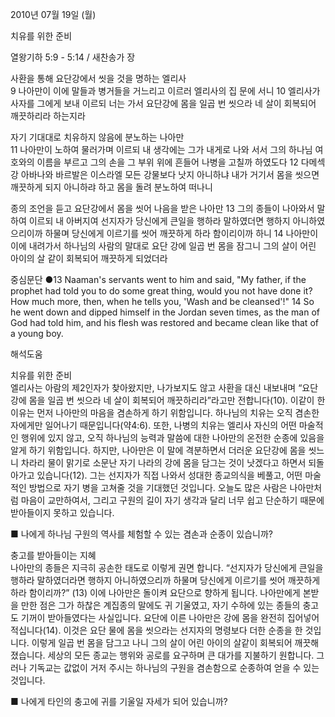 2010년 07월 19일 (월)

치유를 위한 준비



열왕기하 5:9 - 5:14 / 새찬송가  장


사환을 통해 요단강에서 씻을 것을 명하는 엘리사  
9 나아만이 이에 말들과 병거들을 거느리고 이르러 엘리사의 집 문에 서니 10 엘리사가 사자를 그에게 보내 이르되 너는 가서 요단강에 몸을 일곱 번 씻으라 네 살이 회복되어 깨끗하리라 하는지라  

자기 기대대로 치유하지 않음에 분노하는 나아만  
11 나아만이 노하여 물러가며 이르되 내 생각에는 그가 내게로 나와 서서 그의 하나님 여호와의 이름을 부르고 그의 손을 그 부위 위에 흔들어 나병을 고칠까 하였도다 12 다메섹 강 아바나와 바르발은 이스라엘 모든 강물보다 낫지 아니하냐 내가 거기서 몸을 씻으면 깨끗하게 되지 아니하랴 하고 몸을 돌려 분노하여 떠나니  

종의 조언을 듣고 요단강에서 몸을 씻어 나음을 받은 나아만 
13 그의 종들이 나아와서 말하여 이르되 내 아버지여 선지자가 당신에게 큰일을 행하라 말하였더면 행하지 아니하였으리이까 하물며 당신에게 이르기를 씻어 깨끗하게 하라 함이리이까 하니 14 나아만이 이에 내려가서 하나님의 사람의 말대로 요단 강에 일곱 번 몸을 잠그니 그의 살이 어린 아이의 살 같이 회복되어 깨끗하게 되었더라  

중심문단 ●13 Naaman's servants went to him and said, "My father, if the prophet had told you to do some great thing, would you not have done it? How much more, then, when he tells you, 'Wash and be cleansed'!" 14 So he went down and dipped himself in the Jordan seven times, as the man of God had told him, and his flesh was restored and became clean like that of a young boy.

해석도움





치유를 위한 준비  
엘리사는 아람의 제2인자가 찾아왔지만, 나가보지도 않고 사환을 대신 내보내며 “요단강에 몸을 일곱 번 씻으라 네 살이 회복되어 깨끗하리라”라고만 전합니다(10). 이같이 한 이유는 먼저 나아만의 마음을 겸손하게 하기 위함입니다. 하나님의 치유는 오직 겸손한 자에게만 일어나기 때문입니다(약4:6). 또한, 나병의 치유는 엘리사 자신의 어떤 마술적인 행위에 있지 않고, 오직 하나님의 능력과 말씀에 대한 나아만의 온전한 순종에 있음을 알게 하기 위함입니다. 하지만, 나아만은 이 말에 격분하면서 더러운 요단강에 몸을 씻느니 차라리 물이 맑기로 소문난 자기 나라의 강에 몸을 담그는 것이 낫겠다고 하면서 되돌아가고 있습니다(12). 그는 선지자가 직접 나와서 성대한 종교의식을 베풀고, 어떤 마술적인 방법으로 자기 병을 고쳐줄 것을 기대했던 것입니다. 오늘도 많은 사람은 나아만처럼 마음이 교만하여서, 그리고 구원의 길이 자기 생각과 달리 너무 쉽고 단순하기 때문에 받아들이지 못하고 있습니다. 

■ 나에게 하나님 구원의 역사를 체험할 수 있는 겸손과 순종이 있습니까?  

충고를 받아들이는 지혜  
나아만의 종들은 지극히 공손한 태도로 이렇게 권면 합니다. “선지자가 당신에게 큰일을 행하라 말하였더라면 행하지 아니하였으리까 하물며 당신에게 이르기를 씻어 깨끗하게 하라 함이리까?” (13) 이에 나아만은 돌이켜 요단으로 향하게 됩니다. 나아만에게 본받을 만한 점은 그가 하찮은 계집종의 말에도 귀 기울였고, 자기 수하에 있는 종들의 충고도 기꺼이 받아들였다는 사실입니다. 요단에 이른 나아만은 강에 몸을 완전히 집어넣어 적십니다(14). 이것은 요단 물에 몸을 씻으라는 선지자의 명령보다 더한 순종을 한 것입니다. 이렇게 일곱 번 몸을 담그고 나니 그의 살이 어린 아이의 살같이 회복되어 깨끗해졌습니다. 세상의 모든 종교는 행위와 공로를 요구하며 큰 대가를 지불하기 원합니다. 그러나 기독교는 값없이 거저 주시는 하나님의 구원을 겸손함으로 순종하여 얻을 수 있는 것입니다.  

■ 나에게 타인의 충고에 귀를 기울일 자세가 되어 있습니까?